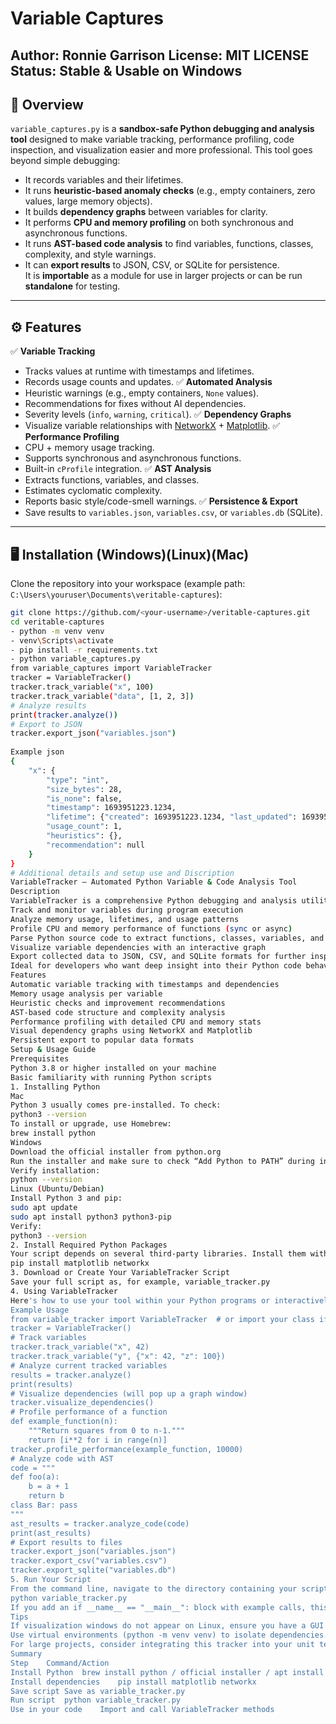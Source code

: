 # Variable Captures
**Author:** Ronnie Garrison
**License:** MIT LICENSE
**Status:** Stable & Usable on Windows
---
## 📌 Overview
`variable_captures.py` is a **sandbox-safe Python debugging and analysis tool** designed to make variable tracking, performance profiling, code inspection, and visualization easier and more professional.
This tool goes beyond simple debugging:
- It records variables and their lifetimes.
- It runs **heuristic-based anomaly checks** (e.g., empty containers, zero values, large memory objects).
- It builds **dependency graphs** between variables for clarity.
- It performs **CPU and memory profiling** on both synchronous and asynchronous functions.
- It runs **AST-based code analysis** to find variables, functions, classes, complexity, and style warnings.
- It can **export results** to JSON, CSV, or SQLite for persistence.  
It is **importable** as a module for use in larger projects or can be run **standalone** for testing.
---
## ⚙️ Features
✅ **Variable Tracking**
- Tracks values at runtime with timestamps and lifetimes.  
- Records usage counts and updates.
✅ **Automated Analysis**
- Heuristic warnings (e.g., empty containers, `None` values).
- Recommendations for fixes without AI dependencies.
- Severity levels (`info`, `warning`, `critical`).
✅ **Dependency Graphs**
- Visualize variable relationships with [NetworkX](https://networkx.org) + [Matplotlib](https://matplotlib.org).
✅ **Performance Profiling**
- CPU + memory usage tracking.
- Supports synchronous and asynchronous functions.
- Built-in `cProfile` integration.
✅ **AST Analysis**
- Extracts functions, variables, and classes.
- Estimates cyclomatic complexity.
- Reports basic style/code-smell warnings.
✅ **Persistence & Export**
- Save results to `variables.json`, `variables.csv`, or `variables.db` (SQLite).
---
## 🖥️ Installation (Windows)(Linux)(Mac)
Clone the repository into your workspace (example path:
`C:\Users\youruser\Documents\veritable-captures`):
```bash
git clone https://github.com/<your-username>/veritable-captures.git
cd veritable-captures
- python -m venv venv
- venv\Scripts\activate
- pip install -r requirements.txt
- python variable_captures.py
from variable_captures import VariableTracker
tracker = VariableTracker()
tracker.track_variable("x", 100)
tracker.track_variable("data", [1, 2, 3])
# Analyze results
print(tracker.analyze())
# Export to JSON
tracker.export_json("variables.json")
 
Example json
{
    "x": {
        "type": "int",
        "size_bytes": 28,
        "is_none": false,
        "timestamp": 1693951223.1234,
        "lifetime": {"created": 1693951223.1234, "last_updated": 1693951223.1234},
        "usage_count": 1,
        "heuristics": {},
        "recommendation": null
    }
}
# Additional details and setup use and Discription 
VariableTracker — Automated Python Variable & Code Analysis Tool
Description
VariableTracker is a comprehensive Python debugging and analysis utility designed to:
Track and monitor variables during program execution
Analyze memory usage, lifetimes, and usage patterns
Profile CPU and memory performance of functions (sync or async)
Parse Python source code to extract functions, classes, variables, and code complexity
Visualize variable dependencies with an interactive graph
Export collected data to JSON, CSV, and SQLite formats for further inspection
Ideal for developers who want deep insight into their Python code behavior, detect potential performance issues, or build tools based on static/dynamic code analysis.
Features
Automatic variable tracking with timestamps and dependencies
Memory usage analysis per variable
Heuristic checks and improvement recommendations
AST-based code structure and complexity analysis
Performance profiling with detailed CPU and memory stats
Visual dependency graphs using NetworkX and Matplotlib
Persistent export to popular data formats
Setup & Usage Guide
Prerequisites
Python 3.8 or higher installed on your machine
Basic familiarity with running Python scripts
1. Installing Python
Mac
Python 3 usually comes pre-installed. To check:
python3 --version
To install or upgrade, use Homebrew:
brew install python
Windows
Download the official installer from python.org
Run the installer and make sure to check “Add Python to PATH” during installation
Verify installation:
python --version
Linux (Ubuntu/Debian)
Install Python 3 and pip:
sudo apt update
sudo apt install python3 python3-pip
Verify:
python3 --version
2. Install Required Python Packages
Your script depends on several third-party libraries. Install them with:
pip install matplotlib networkx
3. Download or Create Your VariableTracker Script
Save your full script as, for example, variable_tracker.py
4. Using VariableTracker
Here's how to use your tool within your Python programs or interactively:
Example Usage
from variable_tracker import VariableTracker  # or import your class if in same file
tracker = VariableTracker()
# Track variables
tracker.track_variable("x", 42)
tracker.track_variable("y", {"x": 42, "z": 100})
# Analyze current tracked variables
results = tracker.analyze()
print(results)
# Visualize dependencies (will pop up a graph window)
tracker.visualize_dependencies()
# Profile performance of a function
def example_function(n):
    """Return squares from 0 to n-1."""
    return [i**2 for i in range(n)]
tracker.profile_performance(example_function, 10000)
# Analyze code with AST
code = """
def foo(a):
    b = a + 1
    return b
class Bar: pass
"""
ast_results = tracker.analyze_code(code)
print(ast_results)
# Export results to files
tracker.export_json("variables.json")
tracker.export_csv("variables.csv")
tracker.export_sqlite("variables.db")
5. Run Your Script
From the command line, navigate to the directory containing your script:
python variable_tracker.py
If you add an if __name__ == "__main__": block with example calls, this will execute automatically.
Tips
If visualization windows do not appear on Linux, ensure you have a GUI environment running.
Use virtual environments (python -m venv venv) to isolate dependencies.
For large projects, consider integrating this tracker into your unit tests or debugging workflows.
Summary
Step	Command/Action
Install Python	brew install python / official installer / apt install python3
Install dependencies	pip install matplotlib networkx
Save script	Save as variable_tracker.py
Run script	python variable_tracker.py
Use in your code	Import and call VariableTracker methods
